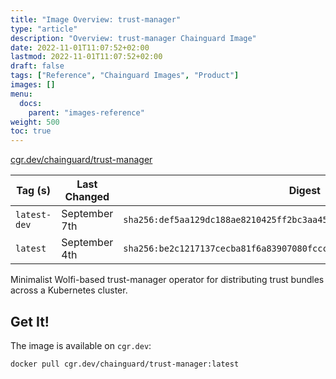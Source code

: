 ```yaml
---
title: "Image Overview: trust-manager"
type: "article"
description: "Overview: trust-manager Chainguard Image"
date: 2022-11-01T11:07:52+02:00
lastmod: 2022-11-01T11:07:52+02:00
draft: false
tags: ["Reference", "Chainguard Images", "Product"]
images: []
menu:
  docs:
    parent: "images-reference"
weight: 500
toc: true
---
```


[cgr.dev/chainguard/trust-manager](https://github.com/chainguard-images/images/tree/main/images/trust-manager)

| Tag (s)       | Last Changed  | Digest                                                                    |
|---------------|---------------|---------------------------------------------------------------------------|
|  `latest-dev` | September 7th | `sha256:def5aa129dc188ae8210425ff2bc3aa4547a9332431a1f56b9e2b9c78a738adf` |
|  `latest`     | September 4th | `sha256:be2c1217137cecba81f6a83907080fccc87898aaae59fcde5848e677288e410a` |



Minimalist Wolfi-based trust-manager operator for distributing trust bundles across a Kubernetes cluster.

## Get It!

The image is available on `cgr.dev`:

```
docker pull cgr.dev/chainguard/trust-manager:latest
```


